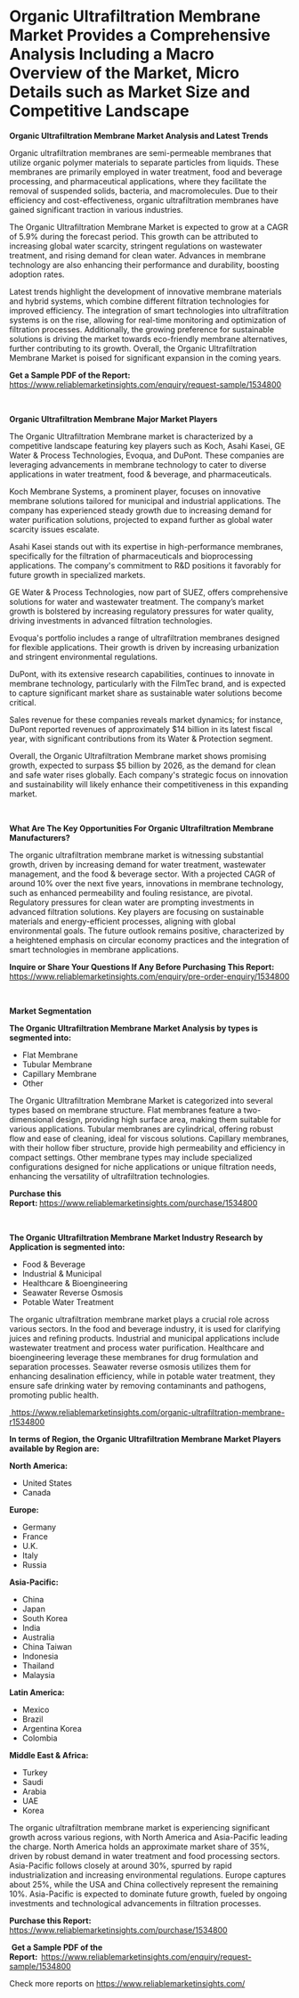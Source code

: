 <p><h1>Organic Ultrafiltration Membrane Market Provides a Comprehensive Analysis Including a Macro Overview of the Market, Micro Details such as Market Size and Competitive Landscape</h1></p><p><strong>Organic Ultrafiltration Membrane Market Analysis and Latest Trends</strong></p>
<p><p>Organic ultrafiltration membranes are semi-permeable membranes that utilize organic polymer materials to separate particles from liquids. These membranes are primarily employed in water treatment, food and beverage processing, and pharmaceutical applications, where they facilitate the removal of suspended solids, bacteria, and macromolecules. Due to their efficiency and cost-effectiveness, organic ultrafiltration membranes have gained significant traction in various industries.</p><p>The Organic Ultrafiltration Membrane Market is expected to grow at a CAGR of 5.9% during the forecast period. This growth can be attributed to increasing global water scarcity, stringent regulations on wastewater treatment, and rising demand for clean water. Advances in membrane technology are also enhancing their performance and durability, boosting adoption rates.</p><p>Latest trends highlight the development of innovative membrane materials and hybrid systems, which combine different filtration technologies for improved efficiency. The integration of smart technologies into ultrafiltration systems is on the rise, allowing for real-time monitoring and optimization of filtration processes. Additionally, the growing preference for sustainable solutions is driving the market towards eco-friendly membrane alternatives, further contributing to its growth. Overall, the Organic Ultrafiltration Membrane Market is poised for significant expansion in the coming years.</p></p>
<p><strong>Get a Sample PDF of the Report:&nbsp;</strong> <a href="https://www.reliablemarketinsights.com/enquiry/request-sample/1534800?utm_campaign=1937&utm_medium=2&utm_source=Github&utm_content=ia&utm_term=02022025&utm_id=organic-ultrafiltration-membrane">https://www.reliablemarketinsights.com/enquiry/request-sample/1534800</a></p>
<p>&nbsp;</p>
<p><strong>Organic Ultrafiltration Membrane Major Market Players</strong></p>
<p><p>The Organic Ultrafiltration Membrane market is characterized by a competitive landscape featuring key players such as Koch, Asahi Kasei, GE Water & Process Technologies, Evoqua, and DuPont. These companies are leveraging advancements in membrane technology to cater to diverse applications in water treatment, food & beverage, and pharmaceuticals.</p><p>Koch Membrane Systems, a prominent player, focuses on innovative membrane solutions tailored for municipal and industrial applications. The company has experienced steady growth due to increasing demand for water purification solutions, projected to expand further as global water scarcity issues escalate.</p><p>Asahi Kasei stands out with its expertise in high-performance membranes, specifically for the filtration of pharmaceuticals and bioprocessing applications. The company's commitment to R&D positions it favorably for future growth in specialized markets.</p><p>GE Water & Process Technologies, now part of SUEZ, offers comprehensive solutions for water and wastewater treatment. The company’s market growth is bolstered by increasing regulatory pressures for water quality, driving investments in advanced filtration technologies.</p><p>Evoqua's portfolio includes a range of ultrafiltration membranes designed for flexible applications. Their growth is driven by increasing urbanization and stringent environmental regulations.</p><p>DuPont, with its extensive research capabilities, continues to innovate in membrane technology, particularly with the FilmTec brand, and is expected to capture significant market share as sustainable water solutions become critical.</p><p>Sales revenue for these companies reveals market dynamics; for instance, DuPont reported revenues of approximately $14 billion in its latest fiscal year, with significant contributions from its Water & Protection segment.</p><p>Overall, the Organic Ultrafiltration Membrane market shows promising growth, expected to surpass $5 billion by 2026, as the demand for clean and safe water rises globally. Each company's strategic focus on innovation and sustainability will likely enhance their competitiveness in this expanding market.</p></p>
<p>&nbsp;</p>
<p><strong>What Are The Key Opportunities For Organic Ultrafiltration Membrane Manufacturers?</strong></p>
<p><p>The organic ultrafiltration membrane market is witnessing substantial growth, driven by increasing demand for water treatment, wastewater management, and the food & beverage sector. With a projected CAGR of around 10% over the next five years, innovations in membrane technology, such as enhanced permeability and fouling resistance, are pivotal. Regulatory pressures for clean water are prompting investments in advanced filtration solutions. Key players are focusing on sustainable materials and energy-efficient processes, aligning with global environmental goals. The future outlook remains positive, characterized by a heightened emphasis on circular economy practices and the integration of smart technologies in membrane applications.</p></p>
<p><strong>Inquire or Share Your Questions If Any Before Purchasing This Report:</strong> <a href="https://www.reliablemarketinsights.com/enquiry/pre-order-enquiry/1534800?utm_campaign=1937&utm_medium=2&utm_source=Github&utm_content=ia&utm_term=02022025&utm_id=organic-ultrafiltration-membrane">https://www.reliablemarketinsights.com/enquiry/pre-order-enquiry/1534800</a></p>
<p>&nbsp;</p>
<p><strong>Market Segmentation</strong></p>
<p><strong>The Organic Ultrafiltration Membrane Market Analysis by types is segmented into:</strong></p>
<p><ul><li>Flat Membrane</li><li>Tubular Membrane</li><li>Capillary Membrane</li><li>Other</li></ul></p>
<p><p>The Organic Ultrafiltration Membrane Market is categorized into several types based on membrane structure. Flat membranes feature a two-dimensional design, providing high surface area, making them suitable for various applications. Tubular membranes are cylindrical, offering robust flow and ease of cleaning, ideal for viscous solutions. Capillary membranes, with their hollow fiber structure, provide high permeability and efficiency in compact settings. Other membrane types may include specialized configurations designed for niche applications or unique filtration needs, enhancing the versatility of ultrafiltration technologies.</p></p>
<p><strong>Purchase this Report:&nbsp;</strong><a href="https://www.reliablemarketinsights.com/purchase/1534800?utm_campaign=1937&utm_medium=2&utm_source=Github&utm_content=ia&utm_term=02022025&utm_id=organic-ultrafiltration-membrane">https://www.reliablemarketinsights.com/purchase/1534800</a></p>
<p>&nbsp;</p>
<p><strong>The Organic Ultrafiltration Membrane Market Industry Research by Application is segmented into:</strong></p>
<p><ul><li>Food & Beverage</li><li>Industrial & Municipal</li><li>Healthcare & Bioengineering</li><li>Seawater Reverse Osmosis</li><li>Potable Water Treatment</li></ul></p>
<p><p>The organic ultrafiltration membrane market plays a crucial role across various sectors. In the food and beverage industry, it is used for clarifying juices and refining products. Industrial and municipal applications include wastewater treatment and process water purification. Healthcare and bioengineering leverage these membranes for drug formulation and separation processes. Seawater reverse osmosis utilizes them for enhancing desalination efficiency, while in potable water treatment, they ensure safe drinking water by removing contaminants and pathogens, promoting public health.</p></p>
<p><a href="https://www.reliablemarketinsights.com/organic-ultrafiltration-membrane-r1534800?utm_campaign=1937&utm_medium=2&utm_source=Github&utm_content=ia&utm_term=02022025&utm_id=organic-ultrafiltration-membrane">&nbsp;https://www.reliablemarketinsights.com/organic-ultrafiltration-membrane-r1534800</a></p>
<p><strong>In terms of Region, the Organic Ultrafiltration Membrane Market Players available by Region are:</strong></p>
<p>
    <p> <strong> North America: </strong>
        <ul>
            <li>United States</li>
            <li>Canada</li>
        </ul>
        </p> 
    <p> <strong> Europe: </strong>
        <ul>
            <li>Germany</li>
            <li>France</li>
            <li>U.K.</li>
            <li>Italy</li>
            <li>Russia</li>
        </ul>
        </p> 
    <p> <strong> Asia-Pacific: </strong>
        <ul>
            <li>China</li>
            <li>Japan</li>
            <li>South Korea</li>
            <li>India</li>
            <li>Australia</li>
            <li>China Taiwan</li>
            <li>Indonesia</li>
            <li>Thailand</li>
            <li>Malaysia</li>
        </ul>
        </p> 
    <p> <strong> Latin America: </strong>
        <ul>
            <li>Mexico</li>
            <li>Brazil</li>
            <li>Argentina Korea</li>
            <li>Colombia</li>
        </ul>
        </p> 
    <p> <strong> Middle East & Africa: </strong>
        <ul>
            <li>Turkey</li>
            <li>Saudi</li>
            <li>Arabia</li>
            <li>UAE</li>
            <li>Korea</li>
        </ul>
    </p>
    </p>
<p><p>The organic ultrafiltration membrane market is experiencing significant growth across various regions, with North America and Asia-Pacific leading the charge. North America holds an approximate market share of 35%, driven by robust demand in water treatment and food processing sectors. Asia-Pacific follows closely at around 30%, spurred by rapid industrialization and increasing environmental regulations. Europe captures about 25%, while the USA and China collectively represent the remaining 10%. Asia-Pacific is expected to dominate future growth, fueled by ongoing investments and technological advancements in filtration processes.</p></p>
<p><strong>Purchase this Report: </strong><a href="https://www.reliablemarketinsights.com/purchase/1534800?utm_campaign=1937&utm_medium=2&utm_source=Github&utm_content=ia&utm_term=02022025&utm_id=organic-ultrafiltration-membrane">https://www.reliablemarketinsights.com/purchase/1534800</a></p>
<p>&nbsp;<strong>Get a Sample PDF of the Report:&nbsp;&nbsp;</strong><a href="https://www.reliablemarketinsights.com/enquiry/request-sample/1534800?utm_campaign=1937&utm_medium=2&utm_source=Github&utm_content=ia&utm_term=02022025&utm_id=organic-ultrafiltration-membrane">https://www.reliablemarketinsights.com/enquiry/request-sample/1534800</a></p>
<p><strong></strong></p>
<p>Check more reports on <a href="https://www.reliablemarketinsights.com/?utm_campaign=1937&utm_medium=2&utm_source=Github&utm_content=ia&utm_term=02022025&utm_id=organic-ultrafiltration-membrane">https://www.reliablemarketinsights.com/</a></p>